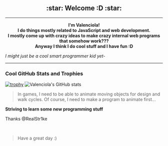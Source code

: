 <h2 align="center">:star:  Welcome :D  :star:</h2>

<hr>

<p align="center"><strong>
    I'm Valenciola!
    <br>
    I do things mostly related to JavaScript and web development. 
    <br>
    I mostly come up with crazy ideas to make crazy internal web programs that somehow work??? 
    <br>
    Anyway I think I do cool stuff and I have fun :D
</strong>
</p>

*I might just be a cool smart programmer kid yet-*

<hr>

### Cool GitHub Stats and Trophies
[![trophy](https://github-profile-trophy.vercel.app/?username=Valenciola&theme=flat&margin-w=10&row=1&no-frame=true&no-bg=true&title=Organizations,Stars,Followers,Commit,PullRequest,Repositories)](https://github.com/ryo-ma/github-profile-trophy)
![Valenciola's GitHub stats](https://github-readme-stats.vercel.app/api?username=Valenciola&show_icons=true&theme=tokyonight&hide_border=true)

> In games, I need to be able to animate moving objects for design and walk cycles. Of course, I need to make a program to animate first...

**Striving to learn some new programming stuff**

Thanks @RealStr1ke

<br>

> Have a great day :)

<br>
